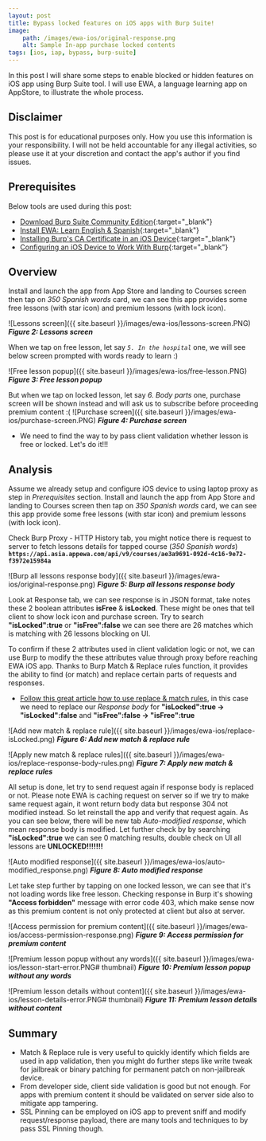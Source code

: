 ```yaml
---
layout: post
title: Bypass locked features on iOS apps with Burp Suite!
image:
    path: /images/ewa-ios/original-response.png
    alt: Sample In-app purchase locked contents
tags: [ios, iap, bypass, burp-suite]
---
```


In this post I will share some steps to enable blocked or hidden features on iOS app using Burp Suite tool. I will use EWA, a language learning app on AppStore, to illustrate the whole process.

## Disclaimer
This post is for educational purposes only. How you use this information is your responsibility. I will not be held accountable for any illegal activities, so please use it at your discretion and contact the app's author if you find issues.

## Prerequisites
Below tools are used during this post:
- [Download Burp Suite Community Edition](https://portswigger.net/burp/communitydownload){:target="_blank"}
- [Install EWA: Learn English & Spanish](https://apps.apple.com/us/app/ewa-learn-english-spanish/id1200778841){:target="_blank"}
- [Installing Burp's CA Certificate in an iOS Device](https://support.portswigger.net/customer/portal/articles/1841109-Mobile%20Set-up_iOS%20Device%20-%20Installing%20CA%20Certificate.html){:target="_blank"}
- [Configuring an iOS Device to Work With Burp](https://support.portswigger.net/customer/portal/articles/1841108-configuring-an-ios-device-to-work-with-burp){:target="_blank"}

## Overview
Install and launch the app from App Store and landing to Courses screen then tap on _350 Spanish words_ card, we can see this app provides some free lessons (with star icon) and premium lessons (with lock icon).

![Lessons screen]({{ site.baseurl }}/images/ewa-ios/lessons-screen.PNG)
_**Figure 2: Lessons screen**_

When we tap on free lesson, let say _`5. In the hospital`_ one, we will see below screen prompted with words ready to learn :)

![Free lesson popup]({{ site.baseurl }}/images/ewa-ios/free-lesson.PNG)
_**Figure 3: Free lesson popup**_


But when we tap on locked lesson, let say _6. Body parts_ one, purchase screen will be shown instead and will ask us to subscribe before proceeding premium content :(
![Purchase screen]({{ site.baseurl }}/images/ewa-ios/purchase-screen.PNG)
_**Figure 4: Purchase screen**_


- We need to find the way to by pass client validation whether lesson is free or locked. Let's do it!!!

## Analysis
Assume we already setup and configure iOS device to using laptop proxy as step in *Prerequisites* section. Install and launch the app from App Store and landing to Courses screen then tap on _350 Spanish words_ card, we can see this app provide some free lessons (with star icon) and premium lessons (with lock icon).

Check Burp Proxy - HTTP History tab, you might notice there is request to server to fetch lessons details for tapped course (_350 Spanish words_) **`https://api.asia.appewa.com/api/v9/courses/ae3a9691-092d-4c16-9e72-f3972e15984a`**

![Burp all lessons response body]({{ site.baseurl }}/images/ewa-ios/original-response.png)
_**Figure 5: Burp all lessons response body**_


Look at Response tab, we can see response is in JSON format, take notes these 2 boolean attributes **isFree** & **isLocked**. These might be ones that tell client to show lock icon and purchase screen. Try to search **"isLocked":true** or **"isFree":false** we can see there are 26 matches which is matching with 26 lessons blocking on UI.

To confirm if these 2 attributes used in client validation logic or not, we can use Burp to modify the these attributes value through proxy before reaching EWA iOS app. Thanks to Burp Match & Replace rules function, it provides the ability to find (or match) and replace certain parts of requests and responses. 
- [Follow this great article how to use replace & match rules](https://matthewsetter.com/write-burp-suite-match-and-replace-rules/), in this case we need to replace our _Response body_ for **"isLocked":true -> "isLocked":false** and **"isFree":false -> "isFree":true**

![Add new match & replace rule]({{ site.baseurl }}/images/ewa-ios/replace-isLocked.png)
_**Figure 6: Add new match & replace rule**_

![Apply new match & replace rules]({{ site.baseurl }}/images/ewa-ios/replace-response-body-rules.png)
_**Figure 7: Apply new match & replace rules**_


All setup is done, let try to send request again if response body is replaced or not. Please note EWA is caching request on server so if we try to make same request again, it wont return body data but response 304 not modified instead. So let reinstall the app and verify that request again. As you can see below, there will be new tab _Auto-modified response_, which mean response body is modified. Let further check by by searching **"isLocked":true** we can see 0 matching results, double check on UI all lessons are **UNLOCKED!!!!!!!**

![Auto modified response]({{ site.baseurl }}/images/ewa-ios/auto-modified_response.png)
_**Figure 8: Auto modified response**_


Let take step further by tapping on one locked lesson, we can see that it's not loading words like free lesson. Checking response in Burp it's showing **"Access forbidden"** message with error code 403, which make sense now as this premium content is not only protected at client but also at server.

![Access permission for premium content]({{ site.baseurl }}/images/ewa-ios/access-permission-response.png)
_**Figure 9: Access permission for premium content**_


![Premium lesson popup without any words]({{ site.baseurl }}/images/ewa-ios/lesson-start-error.PNG# thumbnail)
_**Figure 10: Premium lesson popup without any words**_

![Premium lesson details without content]({{ site.baseurl }}/images/ewa-ios/lesson-details-error.PNG# thumbnail)
_**Figure 11: Premium lesson details without content**_


## Summary
- Match & Replace rule is very useful to quickly identify which fields are used in app validation, then you might do further steps like write tweak for jailbreak or binary patching for permanent patch on non-jailbreak device.
- From developer side, client side validation is good but not enough. For apps with premium content it should be validated on server side also to mitigate app tampering.
- SSL Pinning can be employed on iOS app to prevent sniff and modify request/response payload, there are many tools and techniques to by pass SSL Pinning though.

